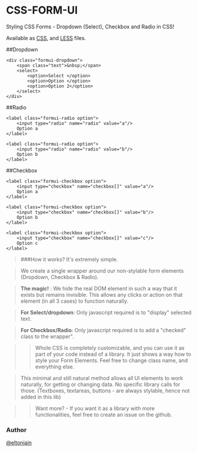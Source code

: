 # CSS-FORM-UI
Styling CSS Forms - Dropdown (Select), Checkbox and Radio in CSS!

Available as [CSS](//github.com/scazzy/CSS-FORM-UI/blob/master/css/formui.css), and [LESS](//github.com/scazzy/CSS-FORM-UI/blob/master/css/less/formui.less) files.

##Dropdown

```
<div class="formui-dropdown">
    <span class="text">&nbsp;</span>
    <select>
        <option>Select </option>
        <option>Option </option>
        <option>Option 2</option>
    </select>
</div>
```

##Radio

```
<label class="formui-radio option">
    <input type="radio" name="radio" value="a"/>
    Option a
</label>

<label class="formui-radio option">
    <input type="radio" name="radio" value="b"/>
    Option b
</label>
```

##Checkbox

```
<label class="formui-checkbox option">
    <input type="checkbox" name="checkbox[]" value="a"/>
    Option a
</label>

<label class="formui-checkbox option">
    <input type="checkbox" name="checkbox[]" value="b"/>
    Option b
</label>

<label class="formui-checkbox option">
    <input type="checkbox" name="checkbox[]" value="c"/>
    Option c
</label>
```

> ###How it works?
> It's extremely simple.

> We create a single wrapper around our non-stylable form elements (Dropdown, Checkbox & Radio).


> **The magic!** : We hide the real DOM element in such a way that it exists but remains invisible. This allows any clicks or action on that element (in all 3 cases) to function naturally. 

> **For Select/dropdown**: Only javascript required is to "display" selected text.

> **For Checkbox/Radio**: Only javascript required is to add a "checked" class to the wrapper". 

>> Whole CSS is completely customizable, and you can use it as part of your code instead of a library. It just shows a way how to style your Form Elements. Feel free to change class name, and everything else. 

> This minimal and still natural method allows all UI elements to work naturally, for getting or changing data. No specific library calls for those. (Textboxes, textareas, buttons - are always stylable, hence not added in this lib)


>> Want more? - If you want it as a library with more functionalities, feel free to create an issue on the github.



### Author
[@eltonjain](http://twitter.com/eltonjain)
